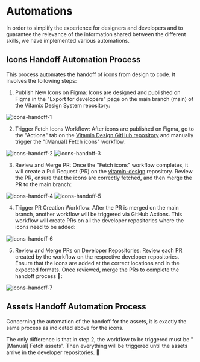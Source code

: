 # Automations

In order to simplify the experience for designers and developers and to guarantee the relevance of the information shared between the different skills, we have implemented various automations.

## Icons Handoff Automation Process

This process automates the handoff of icons from design to code. It involves the following steps:

1. Publish New Icons on Figma: Icons are designed and published on Figma in the "Export for developers" page on the main branch (main) of the Vitamix Design System repository:

![icons-handoff-1](https://user-images.githubusercontent.com/9600228/232066422-f9061259-edcb-4666-ae53-74a40e1847af.gif)

2. Trigger Fetch Icons Workflow: After icons are published on Figma, go to the "Actions" tab on the [Vitamin Design GitHub repository](https://github.com/Decathlon/vitamin-design) and manually trigger the "[Manual] Fetch icons" workflow:

![icons-handoff-2](https://user-images.githubusercontent.com/9600228/232066726-49c72e75-cdd8-4c81-9d80-9877a725b5d1.gif)
![icons-handoff-3](https://user-images.githubusercontent.com/9600228/232066899-445c132b-f518-4806-92e3-f68ab2ac0363.gif)

3. Review and Merge PR: Once the "Fetch icons" workflow completes, it will create a Pull Request (PR) on the [vitamin-design](https://github.com/Decathlon/vitamin-design) repository. Review the PR, ensure that the icons are correctly fetched, and then merge the PR to the main branch:

![icons-handoff-4](https://user-images.githubusercontent.com/9600228/232066952-a6abe0e2-e969-4926-bad2-c5fdefeaf7b0.gif)
![icons-handoff-5](https://user-images.githubusercontent.com/9600228/232067018-7a80e190-b38f-4241-97f0-78270c8aeaa2.gif)

4. Trigger PR Creation Workflow: After the PR is merged on the main branch, another workflow will be triggered via GitHub Actions. This workflow will create PRs on all the developer repositories where the icons need to be added:

![icons-handoff-6](https://user-images.githubusercontent.com/9600228/232067104-ef538275-3d55-4e82-b8ce-b66f18649a13.gif)

5. Review and Merge PRs on Developer Repositories: Review each PR created by the workflow on the respective developer repositories. Ensure that the icons are added at the correct locations and in the expected formats. Once reviewed, merge the PRs to complete the handoff process 🎉:

![icons-handoff-7](https://user-images.githubusercontent.com/9600228/232067316-392eee85-7c68-41d6-a131-d82c71d8c43f.gif)

## Assets Handoff Automation Process

Concerning the automation of the handoff for the assets, it is exactly the same process as indicated above for the icons.

The only difference is that in step 2, the workflow to be triggered must be "[Manual] Fetch assets". Then everything will be triggered until the assets arrive in the developer repositories. 🎉
